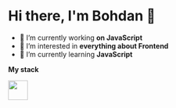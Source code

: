 <h1> Hi there, I'm Bohdan 👋 </h1>
<ul>
<li> 🔭 I’m currently working <b> on JavaScript </b> </li>
<li> 👀 I’m interested in  <b> everything about Frontend </b> </li>
<li> 🌱 I’m currently learning  <b> JavaScript </b> </li>
</ul>

<b> My stack </b>

<img src="" width="40" height="40">

